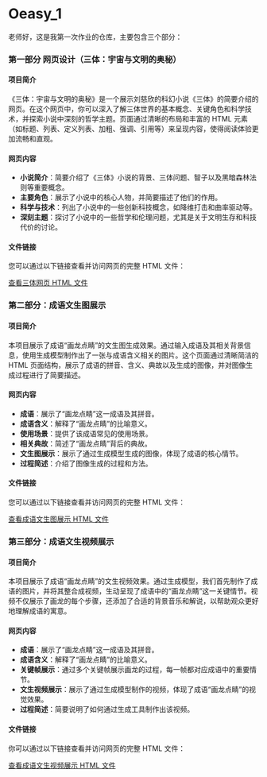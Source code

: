 # Oeasy_1
老师好，这是我第一次作业的仓库，主要包含三个部分：

### 第一部分 网页设计（三体：宇宙与文明的奥秘）

#### 项目简介

《三体：宇宙与文明的奥秘》是一个展示刘慈欣的科幻小说《三体》的简要介绍的网页。在这个网页中，你可以深入了解三体世界的基本概念、关键角色和科学技术，并探索小说中深刻的哲学主题。页面通过清晰的布局和丰富的 HTML 元素（如标题、列表、定义列表、加粗、强调、引用等）来呈现内容，使得阅读体验更加流畅和直观。

#### 网页内容

- **小说简介**：简要介绍了《三体》小说的背景、三体问题、智子以及黑暗森林法则等重要概念。
- **主要角色**：展示了小说中的核心人物，并简要描述了他们的作用。
- **科学与技术**：列出了小说中的一些创新科技概念，如降维打击和曲率驱动等。
- **深刻主题**：探讨了小说中的一些哲学和伦理问题，尤其是关于文明生存和科技代价的讨论。

#### 文件链接

您可以通过以下链接查看并访问网页的完整 HTML 文件：

[查看三体网页 HTML 文件](https://sokachcarpediem.github.io/Oeasy_1/%E7%BD%91%E9%A1%B5%E8%AE%BE%E8%AE%A1.html)

### 第二部分：成语文生图展示

#### 项目简介

本项目展示了成语“画龙点睛”的文生图生成效果。通过输入成语及其相关背景信息，使用生成模型制作出了一张与成语含义相关的图片。这个页面通过清晰简洁的 HTML 页面结构，展示了成语的拼音、含义、典故以及生成的图像，并对图像生成过程进行了简要描述。

#### 网页内容

- **成语**：展示了“画龙点睛”这一成语及其拼音。
- **成语含义**：解释了“画龙点睛”的比喻意义。
- **使用场景**：提供了该成语常见的使用场景。
- **相关典故**：简述了“画龙点睛”背后的典故。
- **文生图展示**：展示了通过生成模型生成的图像，体现了成语的核心情节。
- **过程简述**：介绍了图像生成的过程和方法。

#### 文件链接

您可以通过以下链接查看并访问网页的完整 HTML 文件：

[查看成语文生图展示 HTML 文件](https://sokachcarpediem.github.io/Oeasy_1/%E6%96%87%E7%94%9F%E5%9B%BE.html)

### 第三部分：成语文生视频展示

#### 项目简介

本项目展示了成语“画龙点睛”的文生视频效果。通过生成模型，我们首先制作了成语的图片，并将其整合成视频，生动呈现了成语中的“画龙点睛”这一关键情节。视频不仅展示了画龙的每个步骤，还添加了合适的背景音乐和解说，以帮助观众更好地理解成语的寓意。

#### 网页内容

- **成语**：展示了“画龙点睛”这一成语及其拼音。
- **成语含义**：解释了“画龙点睛”的比喻意义。
- **关键帧展示**：通过多个关键帧展示画龙的过程，每一帧都对应成语中的重要情节。
- **文生视频展示**：展示了通过生成模型制作的视频，体现了成语“画龙点睛”的视觉效果。
- **过程简述**：简要说明了如何通过生成工具制作出该视频。

#### 文件链接

你可以通过以下链接查看并访问网页的完整 HTML 文件：

[查看成语文生视频展示 HTML 文件](https://sokachcarpediem.github.io/Oeasy_1/%E6%96%87%E7%94%9F%E8%A7%86%E9%A2%91.html)
